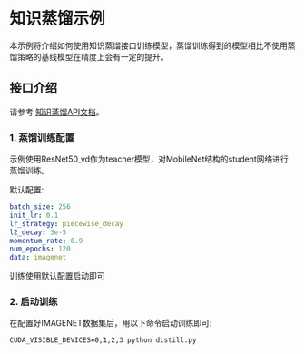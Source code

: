 # 知识蒸馏示例

本示例将介绍如何使用知识蒸馏接口训练模型，蒸馏训练得到的模型相比不使用蒸馏策略的基线模型在精度上会有一定的提升。

## 接口介绍

请参考 [知识蒸馏API文档](https://paddlepaddle.github.io/PaddleSlim/api/single_distiller_api/)。

### 1. 蒸馏训练配置

示例使用ResNet50_vd作为teacher模型，对MobileNet结构的student网络进行蒸馏训练。

默认配置:

```yaml
batch_size: 256
init_lr: 0.1
lr_strategy: piecewise_decay
l2_decay: 3e-5
momentum_rate: 0.9
num_epochs: 120
data: imagenet
```
训练使用默认配置启动即可

### 2. 启动训练

在配置好IMAGENET数据集后，用以下命令启动训练即可:

```shell
CUDA_VISIBLE_DEVICES=0,1,2,3 python distill.py
```
